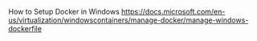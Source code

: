 How to Setup Docker in Windows
https://docs.microsoft.com/en-us/virtualization/windowscontainers/manage-docker/manage-windows-dockerfile
